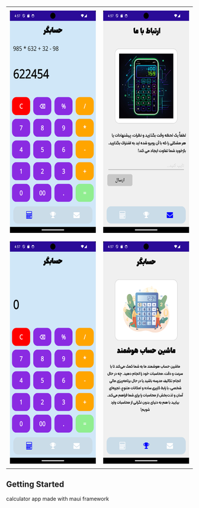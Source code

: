 ﻿ 


 
 <table  style="border-collapse: collapse; border: none;">
  <tr>
    <td style="padding: 10px;border: none"> <img src="./screenshots/Screenshot_1730208431.png" alt="image screenshot" width="300" height="600"></td>
    <td style="padding: 10px;border: none"> <img src="./screenshots/Screenshot_1730208448.png" alt="image screenshot" width="300" height="600">
</td>
  </tr>
  <tr>
    <td style="padding: 10px;border: none"> <img src="./screenshots/Screenshot_1730208458.png" alt="image screenshot" width="300" height="600"></td>
    <td style="padding: 10px;border: none"> <img src="./screenshots/Screenshot_1730208443.png" alt="image screenshot" width="300" height="600"></td>
 
  </tr>
</table>
 

## Getting Started

calculator app made with maui framework 

 

 
 